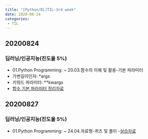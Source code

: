 ```yaml
---
title: "[Python/DL]TIL-3rd week"
date: 2020-08-24
categories: 
 - TIL
---  
```

## 20200824

### 딥러닝/인공지능(진도율 5%)
 - 01.Python Programming: ~ 20.03.함수의 이해 및 활용-기본 파라미터 
 - 가변길이인자: *args  
 - 키워드 파라미터: **kwargs  
 - [함수 기본 파라미터 정리자료](https://github.com/SuyeonChoi/TIL/blob/master/Deep%20Learning(A.I.)/01.%20Python%20Programming/Chapter%2004%20-%2001.%20%ED%95%A8%EC%88%98%EC%9D%98%20%EC%9D%B4%ED%95%B4%20.ipynb)  

## 20200827

### 딥러닝/인공지능(진도율 5%)
 - 01.Python Programming: ~ 24.04.자료형-퀴즈 및 풀이
 -[실습자료](https://github.com/SuyeonChoi/TIL/blob/master/Python%20Web%20Developement/01.%20%ED%8C%8C%EC%9D%B4%EC%8D%AC%EA%B8%B0%EC%B4%88%ED%95%B5%EC%8B%AC%EA%B3%BC%EC%A0%95-%EB%8D%B0%EC%9D%B4%ED%84%B0%ED%83%80%EC%9E%85%20%ED%80%B4%EC%A6%88.py)